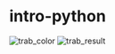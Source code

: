# intro-python
![trab_color](https://user-images.githubusercontent.com/51752655/60219430-c283de00-9848-11e9-9f0f-33e64fd8eebd.jpg)
![trab_result](https://user-images.githubusercontent.com/51752655/60219439-c7489200-9848-11e9-9a88-4beb981f5e9d.jpg)
